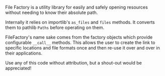 File Factory is a utility library for easily and safely opening resources without needing to know their absolute path.

Internally it relies on importlib's `as_files` and `files` methods. It converts them to pathlib `Paths` before operating on them.

FileFactory's name sake comes from the factory objects which provide configurable `__call__` methods. This allows the user to create the
link to specific locations and file formats once and then re-use it over and over in their applications.

Use any of this code without attribution, but a shout-out would be appreciated!